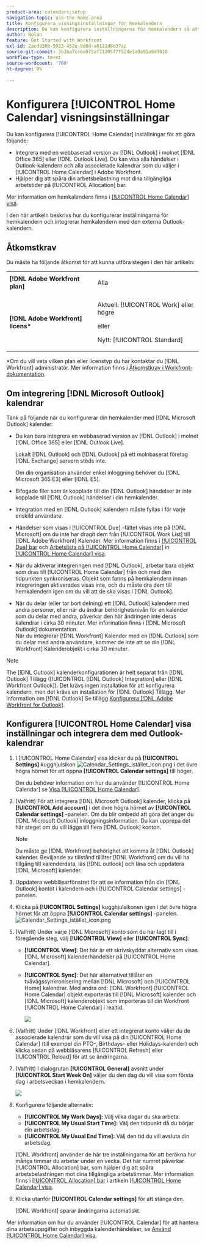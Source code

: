 ```yaml
---
product-area: calendars;setup
navigation-topic: use-the-home-area
title: Konfigurera visningsinställningar för hemkalendern
description: Du kan konfigurera inställningarna för hemkalendern så att de integreras med en webbaserad version av Outlook och hjälpa dig att spåra arbetsbelastningen utifrån de tillgängliga arbetstiderna.
author: Nolan
feature: Get Started with Workfront
exl-id: 2acd930b-5923-452e-9d8d-a6121d8d37ac
source-git-commit: 3b3ba7cc6a975af71205f7f524e1a9a91a9d3810
workflow-type: tm+mt
source-wordcount: '760'
ht-degree: 0%

---
```


# Konfigurera [!UICONTROL Home Calendar] visningsinställningar

<!--Audited: 01/2024-->

Du kan konfigurera [!UICONTROL Home Calendar] inställningar för att göra följande:

* Integrera med en webbaserad version av [!DNL Outlook] i molnet [!DNL Office 365] eller [!DNL Outlook Live]. Du kan visa alla händelser i Outlook-kalendern och alla associerade kalendrar som du väljer i [!UICONTROL Home Calendar] i Adobe Workfront.
* Hjälper dig att spåra din arbetsbelastning mot dina tillgängliga arbetstider på [!UICONTROL Allocation] bar.

Mer information om hemkalendern finns i [[!UICONTROL Home Calendar] visa](../../../workfront-basics/using-home/using-the-home-area/home-calendar-view.md).

I den här artikeln beskrivs hur du konfigurerar inställningarna för hemkalendern och integrerar hemkalendern med den externa Outlook-kalendern.

## Åtkomstkrav

Du måste ha följande åtkomst för att kunna utföra stegen i den här artikeln:

<table style="table-layout:auto"> 
 <col> 
 </col> 
 <col> 
 </col> 
 <tbody> 
  <tr> 
   <td role="rowheader"><strong>[!DNL Adobe Workfront plan]</strong></td> 
   <td> <p>Alla</p> </td> 
  </tr> 
  <tr> 
   <td role="rowheader"><strong>[!DNL Adobe Workfront] licens*</strong></td> 
   <td> <p>Aktuell: [!UICONTROL Work] eller högre</p> 
   eller
   <p>Nytt: [!UICONTROL Standard]</p> 
   </td> 
  </tr> 
   </tbody> 
</table>

*Om du vill veta vilken plan eller licenstyp du har kontaktar du [!DNL Workfront] administratör. Mer information finns i [Åtkomstkrav i Workfront-dokumentation](/help/quicksilver/administration-and-setup/add-users/access-levels-and-object-permissions/access-level-requirements-in-documentation.md).

## Om integrering [!DNL Microsoft Outlook] kalendrar

Tänk på följande när du konfigurerar din hemkalender med [!DNL Microsoft Outlook] kalender:

* Du kan bara integrera en webbaserad version av [!DNL Outlook] i molnet [!DNL Office 365] eller [!DNL Outlook Live].

  Lokalt [!DNL Outlook] och [!DNL Outlook] på ett molnbaserat företag [!DNL Exchange] servern stöds inte.

  Om din organisation använder enkel inloggning behöver du [!DNL Microsoft 365 E3] eller [!DNL E5].

* Bifogade filer som är kopplade till din [!DNL Outlook] händelser är inte kopplade till [!DNL Outlook] händelser i din hemkalender.
* Integration med en [!DNL Outlook] kalendern måste fyllas i för varje enskild användare.
* Händelser som visas i [!UICONTROL Due] -fältet visas inte på [!DNL Microsoft] om du inte har dragit dem från [!UICONTROL Work List] till [!DNL Adobe Workfront] Kalender. Mer information finns i [[!UICONTROL Due] bar](../../../workfront-basics/using-home/using-the-home-area/home-calendar-view.md#viewing-the-due-bar) och [Arbetslista på [!UICONTROL Home Calendar]](../../../workfront-basics/using-home/using-the-home-area/home-calendar-view.md#using-the-left-panel-of-the-home-view) in [[!UICONTROL Home Calendar] visa](../../../workfront-basics/using-home/using-the-home-area/home-calendar-view.md).

* När du aktiverar integreringen med [!DNL Outlook], arbetar bara objekt som dras till [!UICONTROL Home Calendar] från och med den tidpunkten synkroniseras. Objekt som fanns på hemkalendern innan integreringen aktiverades visas inte, och du måste dra dem till hemkalendern igen om du vill att de ska visas i [!DNL Outlook].
* När du delar (eller tar bort delning) ett [!DNL Outlook] kalendern med andra personer, eller när du ändrar behörighetsnivån för en kalender som du delar med andra, påverkar den här ändringen inte deras kalendrar i cirka 30 minuter. Mer information finns i [!DNL Microsoft Outlook] dokumentation.\
   När du integrerar [!DNL Workfront] Kalender med en [!DNL Outlook] som du delar med andra användare, kommer de inte att se din [!DNL Workfront] Kalenderobjekt i cirka 30 minuter.

>[!NOTE]
>
>The [!DNL Outlook] kalenderkonfigurationen är helt separat från [!DNL Outlook] Tillägg ([!UICONTROL [!DNL Outlook] Integration] eller [!DNL Workfront Outlook]). Det krävs ingen installation för att konfigurera kalendern, men det krävs en installation för [!DNL Outlook] Tillägg. Mer information om [!DNL Outlook] Se tillägg [Konfigurera [!DNL Adobe Workfront for Outlook]](../../../workfront-integrations-and-apps/using-workfront-with-outlook/set-up-workfront-for-outlook.md).

## Konfigurera [!UICONTROL Home Calendar] visa inställningar och integrera dem med Outlook-kalendrar

1. I [!UICONTROL Home Calendar] visa klickar du på **[!UICONTROL Settings]** kugghjulsikon ![Calendar_Settings_istället_icon.png](assets/calendar-settings-gear-icon.png) i det övre högra hörnet för att öppna **[!UICONTROL Calendar settings]** till höger.

   Om du behöver information om hur du använder [!UICONTROL Home Calendar] se [Visa [!UICONTROL Home Calendar]](../../../workfront-basics/using-home/using-the-home-area/view-home-calendar.md).

1. (Valfritt) För att integrera [!DNL Microsoft Outlook] kalender, klicka på **[!UICONTROL Add account]** i det övre högra hörnet av **[!UICONTROL Calendar settings]** -panelen. Om du blir ombedd att göra det anger du [!DNL Microsoft Outlook] inloggningsinformation. Du kan upprepa det här steget om du vill lägga till flera [!DNL Outlook] konton.

   >[!NOTE]
   >
   >Du måste ge [!DNL Workfront] behörighet att komma åt [!DNL Outlook] kalender. Beviljande av tillstånd tillåter [!DNL Workfront] om du vill ha tillgång till kalenderdata, läs [!DNL outlook] och läsa och uppdatera [!DNL Microsoft] kalender.

1. Uppdatera webbläsarfönstret för att se information från din [!DNL Outlook] kontot i kalendern och i [!UICONTROL Calendar settings] -panelen.
1. Klicka på **[!UICONTROL Settings]** kugghjulsikonen igen i det övre högra hörnet för att öppna **[!UICONTROL Calendar settings]** -panelen. ![Calendar_Settings_istället_icon.png](assets/calendar-settings-gear-icon.png)

1. (Valfritt) Under varje [!DNL Microsoft] konto som du har lagt till i föregående steg, välj **[!UICONTROL View]** eller **[!UICONTROL Sync]**:

   * **[!UICONTROL View]**: Det här är ett skrivskyddat alternativ som visas [!DNL Microsoft] kalenderhändelser på [!UICONTROL Home Calendar].
   * **[!UICONTROL Sync]**: Det här alternativet tillåter en tvåvägssynkronisering mellan [!DNL Microsoft] och [!UICONTROL Home] kalendrar. Med andra ord: [!DNL Workfront] [!UICONTROL Home Calendar] objekt exporteras till [!DNL Microsoft] kalender och [!DNL Microsoft] kalenderobjekt som importeras till din Workfront [!UICONTROL Home Calendar] i realtid.

     ![](assets/view-sync-checkboxes-qs.png)

1. (Valfritt) Under [!DNL Workfront] eller ett integrerat konto väljer du de associerade kalendrar som du vill visa på din [!UICONTROL Home Calendar] (till exempel din PTO-, Birthdays- eller Holidays-kalender) och klicka sedan på webbläsarens [!UICONTROL Refresh] eller [!UICONTROL Reload] för att se ändringarna.

1. (Valfritt) I dialogrutan **[!UICONTROL General]** avsnitt under **[!UICONTROL Start Week On]** väljer du den dag du vill visa som första dag i arbetsveckan i hemkalendern.

   ![](assets/general-section-home-calendar-settings-panel.png)

1. Konfigurera följande alternativ:

   * **[!UICONTROL My Work Days]:** Välj vilka dagar du ska arbeta.
   * **[!UICONTROL My Usual Start Time]:** Välj den tidpunkt då du börjar din arbetsdag.
   * **[!UICONTROL My Usual End Time]:** Välj den tid du vill avsluta din arbetsdag.

   [!DNL Workfront] använder de här tre inställningarna för att beräkna hur många timmar du arbetar under en vecka. Det här numret påverkar [!UICONTROL Allocation] bar, som hjälper dig att spåra arbetsbelastningen mot dina tillgängliga arbetstimmar. Mer information finns i [[!UICONTROL Allocation] bar](../../../workfront-basics/using-home/using-the-home-area/home-calendar-view.md#understanding-the-allocation-of-time) i artikeln [[!UICONTROL Home Calendar] visa](../../../workfront-basics/using-home/using-the-home-area/home-calendar-view.md).

1. Klicka utanför **[!UICONTROL Calendar settings]** för att stänga den.

   [!DNL Workfront] sparar ändringarna automatiskt.

Mer information om hur du använder [!UICONTROL Calendar] för att hantera dina arbetsuppgifter och inbyggda kalenderhändelser, se [Använd [!UICONTROL Home Calendar] visa](../../../workfront-basics/using-home/using-the-home-area/use-home-calendar-view.md).

<!--
<MadCap:conditionalText data-mc-conditions="QuicksilverOrClassic.Draft mode">
(NOTE: from Courtney: [step #] Type your weekly work hours under How many hours a week do you work?This number affects the Allocation bar, which helps you track your workload against your available work hours. For more information, see "Allocation Bar" in the article "Understanding the Home Calendar View.")
</MadCap:conditionalText>
-->
